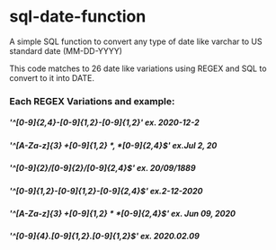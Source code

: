 # sql-date-function
A simple SQL function to convert any type of date like varchar to US standard date (MM-DD-YYYY)

This code matches to 26 date like variations using REGEX and SQL to convert to it into DATE. 

### Each REGEX Variations and example:
  
##### '^[0-9]{2,4}-[0-9]{1,2}-[0-9]{1,2}'         ex. 2020-12-2
##### '^[A-Za-z]{3} +[0-9]{1,2} *, *[0-9]{2,4}$'  ex.Jul 2, 20
##### '^[0-9]{2}/[0-9]{2}/[0-9]{2,4}$'            ex. 20/09/1889
##### '^[0-9]{1,2}-[0-9]{1,2}-[0-9]{2,4}$'        ex.2-12-2020
##### '^[A-Za-z]{3} +[0-9]{1,2} * *[0-9]{2,4}$'   ex. Jun 09, 2020
##### '^[0-9]{4}.[0-9]{1,2}.[0-9]{1,2}$'          ex. 2020.02.09
